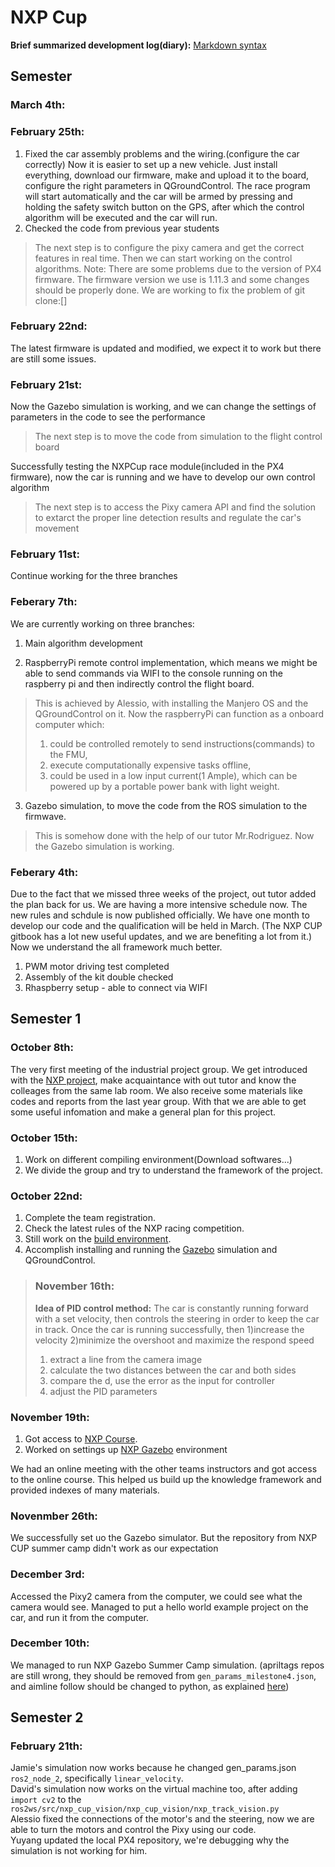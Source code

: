 
# NXP Cup 

**Brief summarized development log(diary):**  [Markdown syntax](https://www.markdownguide.org/basic-syntax/#code)
## Semester
### March 4th:


### February 25th:
1. Fixed the car assembly problems and the wiring.(configure the car correctly) Now it is easier to set up a new vehicle. Just install everything, download our firmware, make and upload it to the board, configure the right parameters in QGroundControl. The race program will start automatically and the car will be armed by pressing and holding the safety switch button on the GPS, after which the control algorithm will be executed and the car will run.
2. Checked the code from previous year students

> The next step is to configure the pixy camera and get the correct features in real time. Then we can start working on the control algorithms.
> Note: There are some problems due to the version of PX4 firmware. The firmware version we use is 1.11.3 and some changes should be properly done.
> We are working to fix the problem of git clone:[]
### February 22nd:
The latest firmware is updated and modified, we expect it to work but there are still some issues. 

### February 21st:
Now the Gazebo simulation is working, and we can change the settings of parameters in the code to see the performance
> The next step is to move the code from simulation to the flight control board
> 
Successfully testing the NXPCup race module(included in the PX4 firmware), now the car is running and we have to develop our own control algorithm
> The next step is to access the Pixy camera API and find the solution to extarct the proper line detection results and regulate the car's movement

### February 11st:
Continue working for the three branches

### Feberary 7th:
We are currently working on three branches: 

1. Main algorithm development

2. RaspberryPi remote control implementation, which means we might be able to send commands via WIFI to the console running on the raspberry pi and then indirectly control the flight board. 
> This is achieved by Alessio, with installing the Manjero OS and the QGroundControl on it. Now the raspberryPi can function as a onboard computer which: 
> 1. could be controlled remotely to send instructions(commands) to the FMU, 
> 2. execute computationally expensive tasks offline,
> 3. could be used in a low input current(1 Ample), which can be powered up by a portable power bank with light weight.  

3. Gazebo simulation, to move the code from the ROS simulation to the firmwave.
> This is somehow done with the help of our tutor Mr.Rodriguez. Now the Gazebo simulation is working.

### Feberary 4th:
Due to the fact that we missed three weeks of the project, out tutor added the plan back for us. We are having a more intensive schedule now. The new rules and schdule is now published officially. We have one month to develop our code and the qualification will be held in March.
(The NXP CUP gitbook has a lot new useful updates, and we are benefiting a lot from it.) Now we understand the all framework much better.
1. PWM motor driving test completed
2. Assembly of the kit double checked
3. Rhaspberry setup - able to connect via WIFI


## Semester 1
### October 8th:
The very first meeting of the industrial project group. We get introduced with the [NXP project](https://nxp.gitbook.io/nxp-cup/), make acquaintance with out tutor and know the colleages from the same lab room.
We also receive some materials like codes and reports from the last year group. With that we are able to get some useful infomation and make a general plan for this project.

### October 15th:
1. Work on different compiling environment(Download softwares...) 
2. We divide the group and try to understand the framework of the project.  

### October 22nd:
1. Complete the team registration. 
2. Check the latest rules of the NXP racing competition. 
3. Still work on the [build environment](https://nxp.gitbook.io/hovergames/developerguide/tools/mcuxpresso). 
4. Accomplish installing and running the [Gazebo](http://gazebosim.org/tutorials?tut=quick_start) simulation and QGroundControl. 

> ### November 16th:
> **Idea of PID control method:** 
> The car is constantly running forward with a set velocity, then controls the steering in order to keep the car in track. 
> Once the car is running successfully, then 1)increase the velocity 2)minimize the overshoot and maximize the respond speed
> 1. extract a line from the camera image
> 2. calculate the two distances between the car and both sides
> 2. compare the d, use the error as the input for controller
> 2. adjust the PID parameters 

### November 19th:
1. Got access to [NXP Course](https://courses.iealearning.org/courses/course-v1:IEA+NXP+2021/course/). 
2. Worked on settings up [NXP Gazebo](https://nxp.gitbook.io/nxp-cup/gazebo/milestone-1-intro-to-nxp-gazebo-and-ros/installation-of-nxp-gazebo-1) environment

We had an online meeting with the other teams instructors and got access to the online course. This helped us build up the knowledge framework and provided indexes of many materials.

### Novenmber 26th:
We successfully set uo the Gazebo simulator. But the repository from NXP CUP summer camp didn't work as our expectation

### December 3rd:
Accessed the Pixy2 camera from the computer, we could see what the camera would see.
Managed to put a hello world example project on the car, and run it from the computer.

### December 10th:
We managed to run NXP Gazebo Summer Camp simulation. (apriltags repos are still wrong, they should be removed from `gen_params_milestone4.json`, and aimline follow should be changed to python, as explained [here](https://nxp.gitbook.io/nxp-cup/gazebo/milestone-1-intro-to-nxp-gazebo-and-ros/change-between-c++-and-python))

## Semester 2
### February 21th:
Jamie's simulation now works because he changed gen_params.json `ros2_node_2`, specifically `linear_velocity`.<br>
David's simulation now works on the virtual machine too, after adding `import cv2` to the `ros2ws/src/nxp_cup_vision/nxp_cup_vision/nxp_track_vision.py`<br>
Alessio fixed the connections of the motor's and the steering, now  we are able to turn the motors and control the Pixy using our code.<br>
Yuyang updated the local PX4 repository, we're debugging why the simulation is not working for him.<br>
